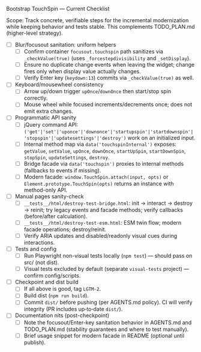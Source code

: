 Bootstrap TouchSpin — Current Checklist

Scope: Track concrete, verifiable steps for the incremental modernization while keeping behavior and tests stable. This complements TODO_PLAN.md (higher-level strategy).

- [ ] Blur/focusout sanitation: uniform helpers
  - [ ] Confirm container `focusout.touchspin` path sanitizes via `_checkValue(true)` (uses `_forcestepdivisibility` and `_setDisplay`).
  - [ ] Ensure no duplicate change events when leaving the widget; change fires only when display value actually changes.
  - [ ] Verify Enter key (`keydown:13`) commits via `_checkValue(true)` as well.

- [ ] Keyboard/mousewheel consistency
  - [ ] Arrow up/down trigger `upOnce`/`downOnce` then start/stop spin correctly.
  - [ ] Mouse wheel while focused increments/decrements once; does not emit extra changes.

- [ ] Programmatic API sanity
  - [ ] jQuery command API: `('get'|'set'|'uponce'|'downonce'|'startupspin'|'startdownspin'|'stopspin'|'updatesettings'|'destroy')` work on an initialized input.
  - [ ] Internal method map via `data('touchspinInternal')` exposes: `getValue`, `setValue`, `upOnce`, `downOnce`, `startUpSpin`, `startDownSpin`, `stopSpin`, `updateSettings`, `destroy`.
  - [ ] Bridge facade via `data('touchspin')` proxies to internal methods (fallbacks to events if missing).
  - [ ] Modern facade: `window.TouchSpin.attach(input, opts)` or `Element.prototype.TouchSpin(opts)` returns an instance with method-only API.

- [ ] Manual pages sanity-check
  - [ ] `__tests__/html/destroy-test-bridge.html`: init → interact → destroy → reinit; try legacy events and facade methods; verify callbacks (before/after calculation).
  - [ ] `__tests__/html/destroy-test-esm.html`: ESM twin flow; modern facade operations; destroy/reinit.
  - [ ] Verify ARIA updates and disabled/readonly visual cues during interactions.

- [ ] Tests and config
  - [ ] Run Playwright non-visual tests locally (`npm test`) — should pass on src/ (not dist).
  - [ ] Visual tests excluded by default (separate `visual-tests` project) — confirm config/scripts.

- [ ] Checkpoint and dist build
  - [ ] If all above is good, tag `LGTM-2`.
  - [ ] Build dist (`npm run build`).
  - [ ] Commit `dist/` before pushing (per AGENTS.md policy). CI will verify integrity (PR includes up‑to‑date `dist/`).

- [ ] Documentation nits (post-checkpoint)
  - [ ] Note the focusout/Enter-key sanitation behavior in AGENTS.md and TODO_PLAN.md (stability guarantees and where to test manually).
  - [ ] Brief usage snippet for modern facade in README (optional until publish).
